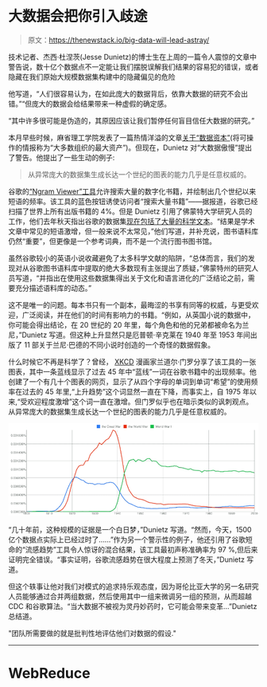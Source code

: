 # 大数据会把你引入歧途

> 原文：<https://thenewstack.io/big-data-will-lead-astray/>

技术记者、杰西·杜涅茨(Jesse Dunietz)的博士生在上周的一篇令人震惊的文章中警告说，数十亿个数据点不一定能让我们摆脱误解我们结果的容易犯的错误，或者隐藏在我们原始大规模数据集构建中的隐藏偏见的危险

他写道，“人们很容易认为，在如此庞大的数据背后，依靠大数据的研究不会出错。”“但庞大的数据会给结果带来一种虚假的确定感。

“其中许多很可能是伪造的，其原因应该让我们暂停任何盲目信任大数据的研究。”

本月早些时候，麻省理工学院发表了一篇热情洋溢的文章[关于“数据资本”](https://thenewstack.io/decision-making-hot-delicious-data/)(将可操作的情报称为“大多数组织的最大资产”)。但现在，Dunietz 对“大数据傲慢”提出了警告。他提出了一些生动的例子:

> 从异常庞大的数据集生成长达一个世纪的图表的能力几乎是任意权威的。

谷歌的[“Ngram Viewer”工具](https://books.google.com/ngrams)允许搜索大量的数字化书籍，并绘制出几个世纪以来短语的频率。该工具的蓝色按钮诱使访问者“搜索大量书籍”——据报道，谷歌已经扫描了世界上所有出版书籍的 4%。但是 Dunietz 引用了佛蒙特大学研究人员的工作，他们去年秋天指出谷歌的数据集[现在包括了大量的科学文本](http://journals.plos.org/plosone/article?id=10.1371/journal.pone.0137041#pone.0137041.ref007)。“结果是学术文章中常见的短语激增，但一般来说不太常见，”他们写道，并补充说，图书语料库仍然“重要”，但更像是一个参考词典，而不是一个流行图书图书馆。

虽然谷歌较小的英语小说收藏避免了太多科学文献的陷阱，“总体而言，我们的发现对从谷歌图书语料库中提取的绝大多数现有主张提出了质疑，”佛蒙特州的研究人员写道，“并指出在使用这些数据集得出关于文化和语言进化的广泛结论之前，需要充分描述语料库的动态。”

这不是唯一的问题。每本书只有一个副本，最晦涩的书享有同等的权威，与更受欢迎，广泛阅读，并在他们的时间有影响力的书籍。“例如，从英国小说的数据中，你可能会得出结论，在 20 世纪的 20 年里，每个角色和他的兄弟都被命名为兰尼，”Dunietz 写道。但这种上升显然只是厄普顿·辛克莱在 1940 年至 1953 年间出版了 11 部关于兰尼·巴德的不同小说时创造的一个奇怪的数据假象。

什么时候它不再是科学了？曾经， [XKCD](http://xkcd.com/) 漫画家兰道尔·门罗分享了该工具的一张图表，其中一条蓝线显示了过去 45 年中“蓝线”一词在谷歌书籍中的出现频率。他创建了一个有几十个图表的网页，显示了从四个字母的单词到单词“希望”的使用频率在过去的 45 年里,“上升趋势”这个词显然一直在下降，而事实上，自 1975 年以来,“受欢迎程度激增”这个词一直在激增。但门罗似乎也在暗示类似的讽刺观点。从异常庞大的数据集生成长达一个世纪的图表的能力几乎是任意权威的。

![Great War vs World War I on Google Ngrams](img/efcb876a7d6c27eabf1ec9b466d136d5.png)

“几十年前，这种规模的证据是一个白日梦，”Dunietz 写道。“然而，今天，1500 亿个数据点实际上已经过时了……”作为另一个警示性的例子，他还引用了谷歌短命的“流感趋势”工具令人惊讶的混合结果，该工具最初声称准确率为 97 %,但后来证明完全错误。“事实证明，谷歌流感趋势在很大程度上预测了冬天，”Dunietz 写道。

但这个轶事让他对我们对模式的追求持乐观态度，因为哥伦比亚大学的另一名研究人员能够通过合并两组数据，然后使用其中一组来微调另一组的预测，从而超越 CDC 和谷歌算法。“当大数据不被视为灵丹妙药时，它可能会带来变革…”Dunietz 总结道。

"团队所需要做的就是批判性地评估他们对数据的假设."

* * *

# WebReduce

<svg xmlns:xlink="http://www.w3.org/1999/xlink" viewBox="0 0 68 31" version="1.1"><title>Group</title> <desc>Created with Sketch.</desc></svg>